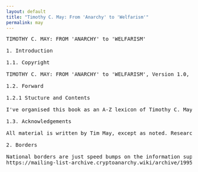 ```yaml
---
layout: default
title: "Timothy C. May: From 'Anarchy' to 'Welfarism'"
permalink: may
---
```

<pre class="col">
TIMOTHY C. MAY: FROM 'ANARCHY' to 'WELFARISM'

1. Introduction

1.1. Copyright

TIMOTHY C. MAY: FROM 'ANARCHY' to 'WELFARISM', Version 1.0, 2022-05-20. No rights reserved. Please use as you like and kindly link to the original page or the print edition. Please include TIMOTHY C. MAY whenever quoting him from this book. Tim asks in his Cyphernomicon not to put any other name on his words but his, and we ought to respect that.

1.2. Forward

1.2.1 Stucture and Contents

I've organised this book as an A-Z lexicon of Timothy C. May's most interesting, insightful, and inflammatory online email and forum writing.

1.3. Acknowledgements 

All material is written by Tim May, except as noted. Research, compilation, forward and editing by 0x000m. This work could not have been done without access to the Cypherpunk Mailing List plaintext archives of Ryan Lackey and their stylized archive on https://cryptoanarchy.wiki/ by Tom Busby.

2. Borders

National borders are just speed bumps on the information superhighway.
https://mailing-list-archive.cryptoanarchy.wiki/archive/1995/08/096910121e38037aef2b4b9bb6400ee771c7ce372222b3a596adddd9add4d577/


</pre>


